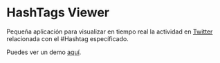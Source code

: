 # HashTags Viewer

Pequeña aplicación para visualizar en tiempo real la actividad en [Twitter](http://twitter.com) relacionada con el #Hashtag específicado.

Puedes ver un demo [aquí](http://htv.matuu.com.ar).
